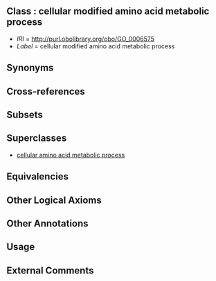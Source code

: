 
## Class : cellular modified amino acid metabolic process

 * *IRI* = http://purl.obolibrary.org/obo/GO_0006575
 * *Label* = cellular modified amino acid metabolic process

## Synonyms


## Cross-references


## Subsets


## Superclasses

 * [cellular amino acid metabolic process](../../GO/20/GO_0006520.md)

## Equivalencies


## Other Logical Axioms


## Other Annotations


## Usage


## External Comments

